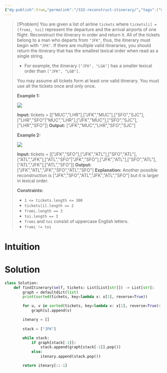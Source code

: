 ```yaml
---
{"dg-publish":true,"permalink":"/332-reconstruct-itinerary/","tags":["dfs","graph","eulerianCircuit"]}
---
```


>[!Problem]
>You are given a list of airline `tickets` where `tickets[i] = [fromi, toi]` represent the departure and the arrival airports of one flight. Reconstruct the itinerary in order and return it.
> All of the tickets belong to a man who departs from `"JFK"`, thus, the itinerary must begin with `"JFK"`. If there are multiple valid itineraries, you should return the itinerary that has the smallest lexical order when read as a single string.
> 
> - For example, the itinerary `["JFK", "LGA"]` has a smaller lexical order than `["JFK", "LGB"]`.
> 
> You may assume all tickets form at least one valid itinerary. You must use all the tickets once and only once.
> 
> **Example 1:**
> 
> ![](https://assets.leetcode.com/uploads/2021/03/14/itinerary1-graph.jpg)
> 
> **Input:** tickets = [["MUC","LHR"],["JFK","MUC"],["SFO","SJC"],["LHR","SFO"\|"MUC","LHR"],["JFK","MUC"],["SFO","SJC"],["LHR","SFO"]]
> **Output:** ["JFK","MUC","LHR","SFO","SJC"]
> 
> **Example 2:**
> 
> ![](https://assets.leetcode.com/uploads/2021/03/14/itinerary2-graph.jpg)
> 
> **Input:** tickets = [["JFK","SFO"],["JFK","ATL"],["SFO","ATL"],["ATL","JFK"],["ATL","SFO"\|"JFK","SFO"],["JFK","ATL"],["SFO","ATL"],["ATL","JFK"],["ATL","SFO"]]
> **Output:** ["JFK","ATL","JFK","SFO","ATL","SFO"]
> **Explanation:** Another possible reconstruction is ["JFK","SFO","ATL","JFK","ATL","SFO"] but it is larger in lexical order.
> 
> **Constraints:**
> 
> - `1 <= tickets.length <= 300`
> - `tickets[i].length == 2`
> - `fromi.length == 3`
> - `toi.length == 3`
> - `fromi` and `toi` consist of uppercase English letters.
> - `fromi != toi`

# Intuition

# Solution
```python
class Solution:
    def findItinerary(self, tickets: List[List[str]]) -> List[str]:
        graph = defaultdict(list)
        print(sorted(tickets, key=lambda x: x[1], reverse=True))

        for u, v in sorted(tickets, key=lambda x: x[1], reverse=True):
            graph[u].append(v)

        itenary = []
        
        stack = ["JFK"]

        while stack:
            if graph[stack[-1]]:
                stack.append(graph[stack[-1]].pop())
            else:
                itenary.append(stack.pop())

        return itenary[::-1]
```